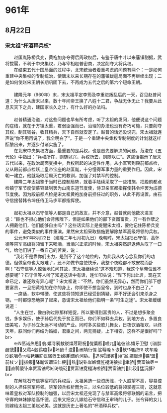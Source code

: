 # 961年
## 8月22日
### 宋太祖“杯酒释兵权”
　　赵匡胤陈桥兵变，黄袍加身夺得后周政权后，有鉴于唐中叶以来藩镇割据，武将拔扈，不利于中央集权，乃与宰相赵普密商，决定削夺大将兵权。<br>　　在结束五代十国局面的过程中，北宋统治者着重考虑的问题有两个：一是如何重建中央集权的专制统治，使唐末以来长期存在的藩镇跋扈局面不再继续出现；二是如何使赵宋王朝长期巩固下去，不再成为五代之后的第六个短命王朝。<br>　　<br>　　建隆元年（960年）末，宋太祖平定李筠及李重进叛乱后的一天，召见赵普问道：为什么从唐末以来，数十年间帝王换了八姓十二君，争战无休无止？我要从此息灭天下之兵，建国家长久之计，有什么好的办法吗。<br>　　<br>　　赵普精通治道，对这些问题也早有所考虑，听了太祖的发问，他便说这个问题的症结，就在于方镇太重，君弱臣强而已，治理的办法也没有奇巧可施，只要削夺其权，制其钱谷，收其精兵，天下自然就安定了。赵普的话还没说完，宋太祖就连声说“你不用再说了，我全明白了”。于是一个重建中央集权专制制度的计划就这样酝酿出来，并逐步付诸实施了。<br>　　在北宋中央集权方面，最重要的是兵权，也是首先要解决的问题。范浚在《五代论》中指出：“兵权所在，则随以兴，兵权所去，则随以亡”。这些话揭示了唐末五代以来，在政治局面变换中，兵权所起的决定性作用。从小军官到殿前都点检，又从殿前都点检跃上皇帝宝座的赵匡胤，十分懂得军事力量的重要作用。因此，宋朝一建立，他就吸取后周灭亡的教训，加强了对禁军的控制。<br>　　建隆二年太祖鉴于当时已控制局势，就着手陆续采取了一些措施，把殿前都点检镇宁军节度使慕容延钊罢为山南东道节度使，侍卫亲军都指挥使韩令坤罢为成德节度使。因为殿前都点检是宋太祖黄袍加身前担任过的职务，从此不再设置。由石守信接替韩令坤任侍卫马步军都指挥使。<br>　　<br>　　起初太祖以石守信等人都是自己的故友，并不介意，赵普就向他数次进言说：“臣也不担心他们会背叛陛下，但是如果他们的部下贪图富贵，万一有作孽之人拥戴他们，他们能够自主吗”？这些话实际上是提醒宋太祖，要他记住陈桥兵变的事件，避免类似的事件重演。果然宋太祖采取措施要解除禁军高级将领的兵权。<br>　　公元961年8月22日（建隆二年七月初九日）晚朝时，宋太祖把石守信、高怀德等禁军高级将领留下来喝酒，当酒兴正浓的时候，宋太祖突然屏退侍从叹了一口气，给他们讲了一番自己的苦衷，说：<br>　　“我若不是靠你们出力，是到不了这个地位的，为此我从内心念及你们的功德。但做皇帝也太艰难了，还不如做节度使快乐，我整个夜晚都不敢安枕而卧啊！”石守信等人惊骇地忙问其故，宋太祖继续说“这不难知道，我这个皇帝位谁不想要呢”？石守信等人听了知道这话中有话，连忙叩头说：“陛下何出此言，现在天命已定，谁还敢有异心呢”？宋太祖说：“不然，你们虽然无异心，然而你们部下想要富贵，一旦把黄袍加在你的身上，你即使不想当皇帝，到时也身不由己了。”<br>　　一席话，软中带硬，使这些将领知道已经受到猜疑，弄不好还会引来杀身之锅，一时都惊恐地哭了起来，恳请宋太祖给他们指明一条“可生之途”。宋太祖缓缓说道：<br>　　“人生在世，像白驹过隙那样短促，所以要得到富贵的人，不过是想多聚金钱，多多娱乐，使子孙后代免于贫乏而已。你们不如释去兵权，到地方去，多置良田美宅，为子孙立永远不可动的产业。同时多买些歌儿舞女，日夜饮酒相欢，以终天年，朕同你们再结为婚姻，君臣之间，两无猜疑，上下相安，这样不是很好吗”?br>　　<br>　　∈匦诺热思翁嬉寻鸦敖驳煤苊靼祝傥藁匦嗟兀笔彼翁嬉牙卫慰刂谱胖醒虢父鼋毂鹞匏ǎ坏酶┦滋硎靖行惶娑鞯隆５诙欤匦拧⒏呋车隆⑼跎箸⒄帕铑臁⒄匝寤盏壬媳砩谱约河胁。追滓蠼獬ǎ翁嫘廊煌猓盟前杖ソ拔瘢降胤饺谓诙仁梗⒎铣说钋岸嫉慵旌褪涛狼拙聿骄贾富铀尽＝直鹩傻钋岸贾富铀尽⑹涛缆砭贾富铀竞褪涛啦骄贾富铀荆此饺猛沉臁?br>　　<br>　　在解除石守信等宿将的兵权后，太祖另选一些资历浅，个人威望不高，容易控制的人担任禁军将领。禁军领兵权析而为三，以名位较低的将领掌握三衙，这就意味着皇权对军队控制的加强，以后宋太祖还兑现了与禁军高级将领联姻的诺言，把守寡的妹妹嫁给高怀德，后来又把女儿嫁给石守信和王审琦的儿子。张令铎的女儿则嫁给太祖三弟赵光美。这就是历史上著名的“杯酒释兵权”。
<comment/>